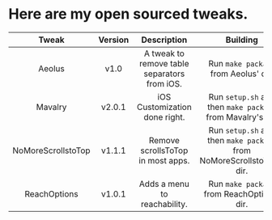 # Here are my open sourced tweaks.

| Tweak | Version | Description | Building | Installation |
| :-----: | :-------: | :-----------: | :--------: | :------------: |
| Aeolus | v1.0 | A tweak to remove table separators from iOS. | Run ``make package`` from Aeolus' dir. | Install from Packix. |
| Mavalry | v2.0.1 | iOS Customization done right. | Run ``setup.sh`` and then ``make package`` from Mavalry's dir. | Install from Packix. |
| NoMoreScrollstoTop | v1.1.1 | Remove scrollsToTop in most apps. | Run ``setup.sh`` and then ``make package`` from NoMoreScrollstoTop's dir. | Install from Packix. |
| ReachOptions | v1.0.1 | Adds a menu to reachability. | Run ``make package`` from ReachOptions' dir. | Install  from Packix. |